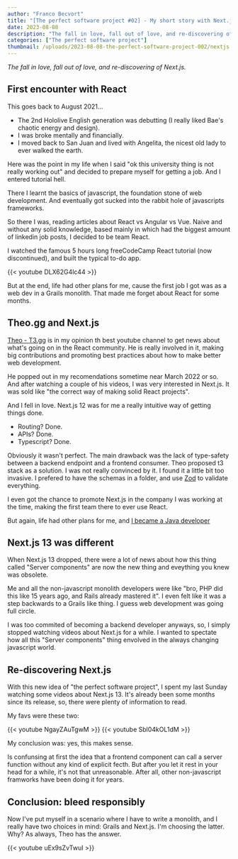 ```yaml
---
author: "Franco Becvort"
title: "[The perfect software project #02] - My short story with Next.js"
date: 2023-08-08
description: "The fall in love, fall out of love, and re-discovering of Next.js"
categories: ["The perfect software project"]
thumbnail: /uploads/2023-08-08-the-perfect-software-project-002/nextjs.png
---
```


_The fall in love, fall out of love, and re-discovering of Next.js._

## First encounter with React

This goes back to August 2021...

- The 2nd Hololive English generation was debutting (I really liked Bae's chaotic energy and design).
- I was broke mentally and financially.
- I moved back to San Juan and lived with Angelita, the nicest old lady to ever walked the earth.

Here was the point in my life when I said "ok this university thing is not really working out" and decided to prepare myself for getting a job. And I entered tutorial hell.

There I learnt the basics of javascript, the foundation stone of web development. And eventually got sucked into the rabbit hole of javascripts frameworks.

So there I was, reading articles about React vs Angular vs Vue. Naive and without any solid knowledge, based mainly in which had the biggest amount of linkedin job posts, I decided to be team React.

I watched the famous 5 hours long freeCodeCamp React tutorial (now discontinued), and built the typical to-do app.

{{< youtube DLX62G4lc44 >}}

But at the end, life had other plans for me, cause the first job I got was as a web dev in a Grails monolith. That made me forget about React for some months.

## Theo.gg and Next.js

[Theo - T3.gg](https://www.youtube.com/@t3dotgg) is in my opinion th best youtube channel to get news about what's going on in the React community. He is really involved in it, making big contributions and promoting best practices about how to make better web development.

He popped out in my recomendations sometime near March 2022 or so. And after watching a couple of his videos, I was very interested in Next.js. It was sold like "the correct way of making solid React projects".

And I fell in love. Next.js 12 was for me a really intuitive way of getting things done.

- Routing? Done.
- APIs? Done.
- Typescript? Done.

Obviously it wasn't perfect. The main drawback was the lack of type-safety between a backend endpoint and a frontend consumer. Theo proposed t3 stack as a solution. I was not really convinced by it. I found it a little bit too invasive. I prefered to have the schemas in a folder, and use [Zod](https://zod.dev/) to validate everything.

I even got the chance to promote Next.js in the company I was working at the time, making the first team there to ever use React.

But again, life had other plans for me, and [I became a Java developer](/en/blog/2022-11-13-so-it-seems-im-a-java-dev)

## Next.js 13 was different

When Next.js 13 dropped, there were a lot of news about how this thing called "Server components" are now the new thing and eveything you knew was obsolete.

Me and all the non-javascript monolith developers were like "bro, PHP did this like 15 years ago, and Rails already mastered it". I even felt like it was a step backwards to a Grails like thing. I guess web development was going full circle.

I was too commited of becoming a backend developer anyways, so, I simply stopped watching videos about Next.js for a while. I wanted to spectate how all this "Server components" thing envolved in the always changing javascript world.

## Re-discovering Next.js

With this new idea of "the perfect software project", I spent my last Sunday watching some videos about Next.js 13. It's already been some months since its release, so, there were plenty of information to read.

My favs were these two:

{{< youtube NgayZAuTgwM >}}
{{< youtube Sbl04kOL1dM >}}

My conclusion was: yes, this makes sense.

Is confunsing at first the idea that a frontend component can call a server function without any kind of explicit fecth. But after you let it rest in your head for a while, it's not that unreasonable. After all, other non-javascript framworks have been doing it for years.

## Conclusion: bleed responsibly

Now I've put myself in a scenario where I have to write a monolith, and I really have two choices in mind: Grails and Next.js. I'm choosing the latter. Why? As always, Theo has the answer.

{{< youtube uEx9sZvTwuI >}}
